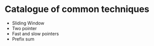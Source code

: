 # Catalogue of common techniques

* Sliding Window
* Two pointer
* Fast and slow pointers
* Prefix sum
